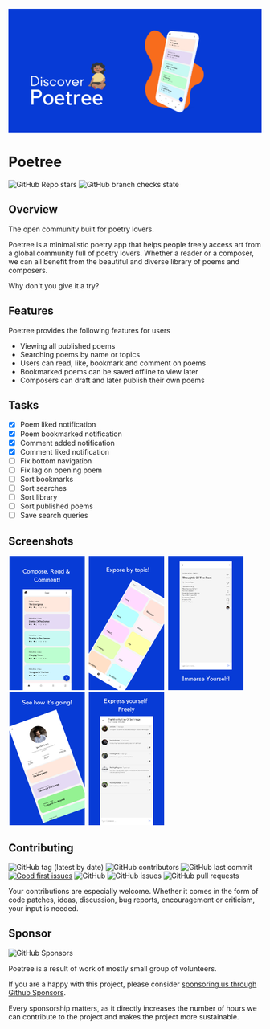 <p align="center">
<a href="https://day8.github.io/re-frame" target="_blank" width="20" rel="noopener noreferrer"><img src="images/discover.png" alt="Poetree Feature Image"></a></p>

# Poetree

![GitHub Repo stars](https://img.shields.io:/github/stars/MamboBryan/poetree?style=for-the-badge) ![GitHub branch checks state](https://img.shields.io:/github/checks-status/MamboBryan/poetree/develop?style=for-the-badge)


## Overview

The open community built for poetry lovers.

Poetree is a minimalistic poetry app that helps people freely access art from a global community full of poetry lovers. Whether a reader or a composer, we can all benefit from the beautiful and diverse library of poems and composers.

Why don't you give it a try?
<br>

[//]: # ([<img src="https://play.google.com/intl/en_us/badges/images/generic/en_badge_web_generic.png" alt="Download from Google Play" height="75">]&#40;https://play.google.com/store/apps/details?id=com.mambo.poetree&#41;)

## Features

Poetree provides the following features for users

- Viewing all published poems
- Searching poems by name or topics
- Users can read, like, bookmark and comment on poems
- Bookmarked poems can be saved offline to view later
- Composers can draft and later publish their own poems  

## Tasks

- [X] Poem liked notification
- [X] Poem bookmarked notification
- [X] Comment added notification
- [X] Comment liked notification
- [ ] Fix bottom navigation
- [ ] Fix lag on opening poem
- [ ] Sort bookmarks
- [ ] Sort searches
- [ ] Sort library
- [ ] Sort published poems
- [ ] Save search queries

## Screenshots

<p>
<img src="images/1.png" width="150" hspace="2" alt="Landing Page" />
<img src="images/2.png" width="150" hspace="2" alt="Users Decisions" />
<img src="images/3.png" width="150" hspace="2" alt="Personal Decisions" />
<img src="images/4.png" width="150" hspace="2" alt="Personal Decisions" />
<img src="images/5.png" width="150" hspace="2" alt="Personal Decisions" />
</p>

## Contributing

![GitHub tag (latest by date)](https://img.shields.io:/github/v/tag/MamboBryan/poetree?style=for-the-badge)
![GitHub contributors](https://img.shields.io:/github/contributors/MamboBryan/poetree?style=for-the-badge) ![GitHub last commit](https://img.shields.io:/github/last-commit/MamboBryan/poetree?style=for-the-badge) [![Good first issues](https://img.shields.io/github/issues/MamboBryan/poetree/good%20first%20issue?style=for-the-badge)](https://github.com/MamboBryan/poetree/issues?q=is%3Aissue+is%3Aopen+label%3A%22good+first+issue%22) ![GitHub](https://img.shields.io:/github/license/MamboBryan/poetree?style=for-the-badge) ![GitHub issues](https://img.shields.io:/github/issues-raw/MamboBryan/poetree?style=for-the-badge) ![GitHub pull requests](https://img.shields.io:/github/issues-pr/MamboBryan/poetree?style=for-the-badge) 

Your contributions are especially welcome.
Whether it comes in the form of code patches, ideas, discussion, bug reports, encouragement or criticism, your input is needed.

[//]: # (Visit [wiki]&#40;https://github.com/MamboBryan/poetree/wiki&#41; to get started.)

## Sponsor

![GitHub Sponsors](https://img.shields.io:/github/sponsors/MamboBryan?style=for-the-badge)

Poetree is a result of work of mostly small group of volunteers.

If you are a happy with this project, please consider [sponsoring us through Github Sponsors](https://github.com/sponsors/MamboBryan/).

Every sponsorship matters, as it directly increases the number of hours we can contribute to the project and makes the project more sustainable.
